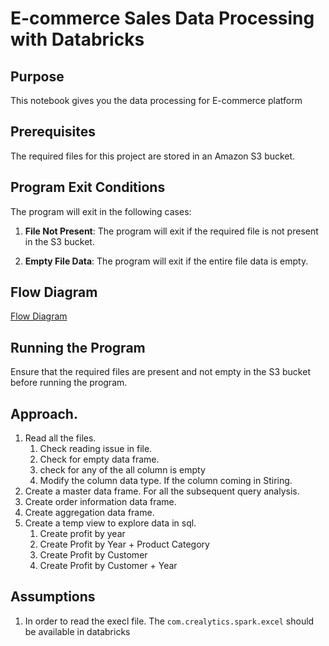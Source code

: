 
# E-commerce Sales Data Processing with Databricks

## Purpose

This notebook gives you the data processing for E-commerce platform


## Prerequisites

The required files for this project are stored in an Amazon S3 bucket.

## Program Exit Conditions

The program will exit in the following cases:

1. **File Not Present**: The program will exit if the required file is not present in the S3 bucket.

2. **Empty File Data**: The program will exit if the entire file data is empty.


## Flow Diagram
 [Flow Diagram](ecommercedataprocessing_flow_chart.png)
 
## Running the Program

Ensure that the required files are present and not empty in the S3 bucket before running the program.


## Approach.
1. Read all the files.
   1. Check reading issue in file.
   2. Check for empty data frame.
   3. check for any of the all column is empty
   4. Modify the column data type. If the column coming in Stiring.
2. Create a master data frame. For all the subsequent query analysis.
3. Create order information data frame.
4. Create aggregation data frame.
5. Create a temp view to explore data in sql.
   1. Create profit by year
   2. Create Profit by Year + Product Category
   3. Create Profit by Customer
   4. Create Profit by Customer + Year




## Assumptions
1. In order to read the execl file. The `com.crealytics.spark.excel` should be available in databricks
